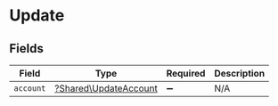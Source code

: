 # Update


## Fields

| Field                                                         | Type                                                          | Required                                                      | Description                                                   |
| ------------------------------------------------------------- | ------------------------------------------------------------- | ------------------------------------------------------------- | ------------------------------------------------------------- |
| `account`                                                     | [?Shared\UpdateAccount](../../Models/Shared/UpdateAccount.md) | :heavy_minus_sign:                                            | N/A                                                           |